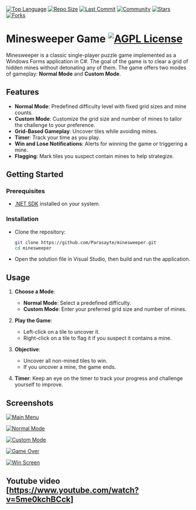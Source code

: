 [![Top Language](https://img.shields.io/github/languages/top/Parasayte/Minesweeper?style=plastic&color=teal)](https://github.com/Parasayte/minesweeper)
[![Repo Size](https://img.shields.io/github/repo-size/Parasayte/Minesweeper?style=plastic&color=yellowgreen)](https://github.com/Parasayte/minesweeper)
[![Last Commit](https://img.shields.io/github/last-commit/Parasayte/Minesweeper?style=plastic&color=crimson)](https://github.com/Parasayte/minesweeper/commits)
[![Community](https://img.shields.io/badge/Community-Active-gold?style=plastic)](https://github.com/Parasayte/minesweeper)
[![Stars](https://img.shields.io/github/stars/Parasayte/Minesweeper?style=plastic&color=darkblue)](https://github.com/Parasayte/minesweeper/stargazers)
[![Forks](https://img.shields.io/github/forks/Parasayte/Minesweeper?style=plastic&color=purple)](https://github.com/Parasayte/minesweeper/network/members)

# Minesweeper Game  [![AGPL License](https://img.shields.io/badge/CSharp-Project-indigo?style=plastic)](https://learn.microsoft.com/tr-tr/dotnet/csharp/)

Minesweeper is a classic single-player puzzle game implemented as a Windows Forms application in C#. The goal of the game is to clear a grid of hidden mines without detonating any of them. The game offers two modes of gameplay: **Normal Mode** and **Custom Mode**.

## Features

- **Normal Mode**: Predefined difficulty level with fixed grid sizes and mine counts.
- **Custom Mode**: Customize the grid size and number of mines to tailor the challenge to your preference.
- **Grid-Based Gameplay**: Uncover tiles while avoiding mines.
- **Timer**: Track your time as you play.
- **Win and Lose Notifications**: Alerts for winning the game or triggering a mine.
- **Flagging**: Mark tiles you suspect contain mines to help strategize.

## Getting Started

### Prerequisites

- [.NET SDK](https://dotnet.microsoft.com/download) installed on your system.

### Installation

- Clone the repository:

    ```bash
    git clone https://github.com/Parasayte/minesweeper.git
    cd minesweeper
    ```

- Open the solution file in Visual Studio, then build and run the application.

## Usage

1. **Choose a Mode**:
   - **Normal Mode**: Select a predefined difficulty.
   - **Custom Mode**: Enter your preferred grid size and number of mines.

2. **Play the Game**:
   - Left-click on a tile to uncover it.
   - Right-click on a tile to flag it if you suspect it contains a mine.

3. **Objective**:
   - Uncover all non-mined tiles to win.
   - If you uncover a mine, the game ends.

4. **Timer**: Keep an eye on the timer to track your progress and challenge yourself to improve.

## Screenshots


[![Main Menu](https://thumbs2.imgbox.com/40/eb/vnGpKZe6_t.png)](https://imgbox.com/vnGpKZe6)


[![Normal Mode](https://thumbs2.imgbox.com/44/9e/vYXYj5Fl_t.png)](https://imgbox.com/vYXYj5Fl)


[![Custom Mode](https://thumbs2.imgbox.com/21/20/jpdfTj75_t.png)](https://imgbox.com/jpdfTj75)


[![Game Over](https://thumbs2.imgbox.com/97/5d/bo47vPUh_t.jpg)](https://imgbox.com/bo47vPUh)


[![Win Screen](https://thumbs2.imgbox.com/6f/fd/BGg2bLqX_t.jpg)](https://imgbox.com/BGg2bLqX)
## Youtube video [https://www.youtube.com/watch?v=5me0kchBCck]
